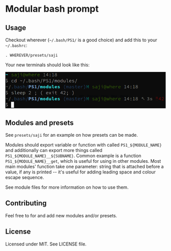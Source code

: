 Modular bash prompt
===================

Usage
-----
Checkout wherever (`~/.bash/PS1/` is a good choice) and add this
to your `~/.bashrc`:

    . WHEREVER/presets/saji
    
Your new terminals should look like this:

![Two-line, comprehend PS1 preset.](presets/saji.png)


Modules and presets
-------------------
See `presets/saji` for an example on how presets can be made.

Modules should export variable or function with called
`PS1_${MODULE_NAME}` and additionally can export more things called
`PS1_${MODULE_NAME}__${SUBNAME}`. Common example is a function
`PS1_${MODULE_NAME}__get`, which is useful for using in other modules.
Most main modules' function take one parameter: string that is
attached before a value, if any is printed -- it's useful for
adding leading space and colour escape sequence.

See module files for more information on how to use them.


Contributing
------------
Feel free to for and add new modules and/or presets.


License
-------
Licensed under MIT. See LICENSE file.
